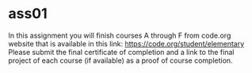 # ass01
In this assignment you will finish courses A through F from code.org website that is available in this link: https://code.org/student/elementary
Please submit the final certificate of completion and a link to the final project of each course (if available) as a proof of course completion. 

